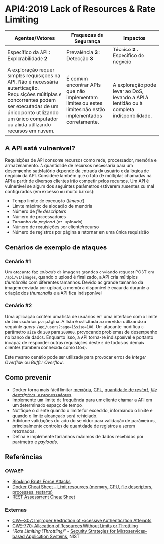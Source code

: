 API4:2019 Lack of Resources & Rate Limiting
===========================================

| Agentes/Vetores | Fraquezas de Segurança | Impactos |
| - | - | - |
| Específico da API : Explorabilidade **2** | Prevalência **3** : Detecção **3** | Técnico **2** : Específico do negócio |
| A exploração requer simples requisições na API. Não é necessária autenticação. Requisições múltiplas e concorrentes podem ser executadas de um único ponto utilizando um único computador ou ainda utilizando recursos em nuvem. | É comum encontrar APIs que não implementam limites ou estes limites não estão implementados corretamente. | A exploração pode levar ao DoS, levando a API à lentidão ou à completa indisponbilidade. |

## A API está vulnerável?

Requisições de API consome recursos como rede, processador, memória e armazenamento. A quantidade de recursos necessária para um desempenho satisfatório depende da entrada do usuário e da lógica de negócio da API. Considere também que o fato de múltiplas chamadas na API a partir de diversos clientes irão competir pelos recursos. Um API é vulnerável se algum dos seguintes parâmetros estiverem ausentes ou mal configurados (em excesso ou muito baixos):

* Tempo limite de execução (*timeout*)
* Limite máximo de alocação de memória
* Número de *file descriptors*
* Número de processadores
* Tamanho de *payload* (ex. uploads)
* Número de requisições por cliente/recurso
* Número de registros por página a retornar em uma única requisição

## Cenários de exemplo de ataques

### Cenário #1

Um atacante faz *uploads* de imagens grandes enviando request POST em `/api/v1/images`, quando o upload é finalizado, a API cria múltiplos *thumbnails* com diferentes tamanhos. Devido ao grande tamanho da imagem enviada por upload, a memória disponível é exaurida durante a criação dos *thumbnails* e a API fica indisponível.

### Cenário #2

Uma aplicação contém uma lista de usuários em uma interface com o limite de `200` usuários por página. A lista é solicitada ao servidor utilizando a seguinte *query* `/api/users?page=1&size=100`. Um atacante modifica o parâmetro `size` de `200` para `200000`, provocando problemas de desempenho no banco de dados. Enquanto isso, a API torna-se indisponível e portanto incapaz de responder outras requisições deste e de todos os demais clientes (também conhecido como DoS).

Este mesmo cenário pode ser utilizado para provocar erros de *Integer Overflow* ou *Buffer Overflow*.

## Como prevenir

* Docker torna mais fácil limitar [memória][1], [CPU][2], [quantidade de *restart*][3], [*file descriptors*, e processadores][4].
* Implemente um limite de frequência para um cliente chamar a API em um determinado espaço de tempo.
* Notifique o cliente quando o limite for excedido, informando o limite e quando o limite alcançado será reiniciado.
* Adicione validações do lado do servidor para validação de parâmetros, principalmente controles de quantidade de registros a serem retornados.
* Defina e implemente tamanhos máximos de dados recebidos por parâmetro e *payloads*.

## Referências

### OWASP

* [Blocking Brute Force Attacks][5]
* [Docker Cheat Sheet - Limit resources (memory, CPU, file descriptors,
  processes, restarts)][6]
* [REST Assessment Cheat Sheet][7]

### Externas

* [CWE-307: Improper Restriction of Excessive Authentication Attempts][8]
* [CWE-770: Allocation of Resources Without Limits or Throttling][9]
* “_Rate Limiting (Throttling)_” - [Security Strategies for Microservices-based
  Application Systems][10], NIST

[1]: https://docs.docker.com/config/containers/resource_constraints/#memory
[2]: https://docs.docker.com/config/containers/resource_constraints/#cpu
[3]: https://docs.docker.com/engine/reference/commandline/run/#restart-policies---restart
[4]: https://docs.docker.com/engine/reference/commandline/run/#set-ulimits-in-container---ulimit
[5]: https://www.owasp.org/index.php/Blocking_Brute_Force_Attacks
[6]: https://github.com/OWASP/CheatSheetSeries/blob/3a8134d792528a775142471b1cb14433b4fda3fb/cheatsheets/Docker_Security_Cheat_Sheet.md#rule-7---limit-resources-memory-cpu-file-descriptors-processes-restarts
[7]: https://github.com/OWASP/CheatSheetSeries/blob/3a8134d792528a775142471b1cb14433b4fda3fb/cheatsheets/REST_Assessment_Cheat_Sheet.md
[8]: https://cwe.mitre.org/data/definitions/307.html
[9]: https://cwe.mitre.org/data/definitions/770.html
[10]: https://nvlpubs.nist.gov/nistpubs/SpecialPublications/NIST.SP.800-204-draft.pdf
